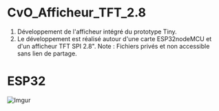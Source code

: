 # CvO_Afficheur_TFT_2.8
1. Développement de l'afficheur intégré du prototype Tiny.
2. Le développement est réalisé autour d'une carte ESP32nodeMCU et d'un afficheur TFT SPI 2.8".
Note : Fichiers privés et non accessible sans lien de partage.

# ESP32 

![Imgur](https://i.imgur.com/9FGQ7f9.png)
